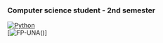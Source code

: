 ### Computer science student - 2nd semester
[![Python](https://img.shields.io/badge/Python-3776AB?style=for-the-badge&logo=Python&logoColor=blue&labelColor=101010)]()
</br>
[![FP-UNA](https://img.shields.io/badge/FP_UNA-338BD1)()]

<!--
**ManuelCabral98/ManuelCabral98** is a ✨ _special_ ✨ repository because its `README.md` (this file) appears on your GitHub profile.

Here are some ideas to get you started:

- 🔭 I’m currently working on ...
- 🌱 I’m currently learning ...
- 👯 I’m looking to collaborate on ...
- 🤔 I’m looking for help with ...
- 💬 Ask me about ...
- 📫 How to reach me: ...
- 😄 Pronouns: ...
- ⚡ Fun fact: ...
-->
